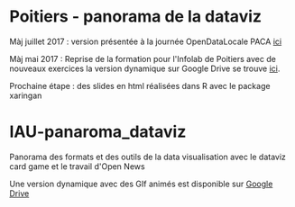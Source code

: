 # Poitiers - panorama de la dataviz
Màj juillet 2017 : version présentée à la journée OpenDataLocale PACA [ici](https://docs.google.com/presentation/d/1h8uqeUJiwuYHgat2uQxeeP_3b0SJM0_y4y19d4eQ5Cs/edit?usp=sharing)

Màj mai 2017 : Reprise de la formation pour l'Infolab de Poitiers avec de nouveaux exercices
la version dynamique sur Google Drive se trouve [ici](https://docs.google.com/presentation/d/1oCYWT83MOxC9vMNtkGtORGfuGKNtav-hM0hhDH0zKjw/edit?usp=sharing). 

Prochaine étape : des slides en html réalisées dans R avec le package xaringan

# IAU-panaroma_dataviz
Panorama des formats et des outils de la data visualisation avec le dataviz card game et le travail d'Open News

Une version dynamique avec des GIf animés est disponible sur [Google Drive](https://docs.google.com/presentation/d/1oCYWT83MOxC9vMNtkGtORGfuGKNtav-hM0hhDH0zKjw/edit?usp=sharing)
